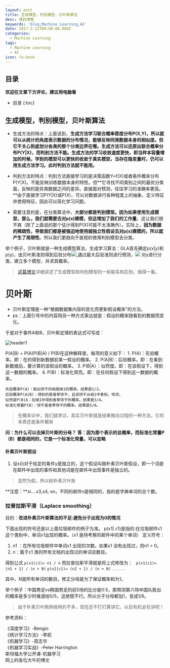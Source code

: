 ```yaml
---
layout: post
title: 生成模型，判别模型，贝叶斯算法
desc: 我的博客
keywords: 'blog,Machine Learning,AI'
date: 2017-3-12T00:00:00.000Z
categories:
  - Machine Learning
tags:
  - Machine Learning
  - AI
icon: fa-book
---
```



## 目录
**欢迎在文章下方评论，建议用电脑看**

* 目录
{:toc}


## 生成模型，判别模型，贝叶斯算法

* 生成方法的特点：上面说到，**生成方法学习联合概率密度分布P(X,Y)，所以就可以从统计的角度表示数据的分布情况，能够反映同类数据本身的相似度。但它不关心到底划分各类的那个分类边界在哪。生成方法可以还原出联合概率分布P(Y|X)，而判别方法不能。生成方法的学习收敛速度更快，即当样本容量增加的时候，学到的模型可以更快的收敛于真实模型，当存在隐变量时，仍可以用生成方法学习。此时判别方法就不能用。**

* 判别方法的特点：判别方法直接学习的是决策函数Y=f(X)或者条件概率分布P(Y|X)。不能反映训练数据本身的特性。但**它寻找不同类别之间的最优分类面，反映的是异类数据之间的差异。直接面对预测，往往学习的准确率更高。**由于直接学习P(Y|X)或P(X)，可以对数据进行各种程度上的抽象、定义特征并使用特征，因此可以简化学习问题。

* 需要注意的是，在分类算法中，**大部分都是判别模型。因为如果使用生成模型，那么，我们就需要去对p(x)建模，但这增加了我们的工作量**，这让我们很不爽（除了上面说的那个估计得到P(X)可能不太准确外）。实际上，**因为数据的稀疏性，导致我们都是被强迫地使用弱独立性假设去对p(x)建模的，所以就产生了局限性**。所以我们更趋向于直观的使用判别模型去分类。

举个例子，贝叶斯就是一种生成模型算法，生成学习算法：GLA首先确定p(x|y)和p(y)，由贝叶斯准则得到后验分布![](http://images.cnitblog.com/blog/405927/201412/050156335615212.png),通过最大后验准则进行预测，![](http://images.cnitblog.com/blog/405927/201412/050156342172611.png)
对y进行分类，建立多个模型，并求其概率。

>[这篇博文](http://blog.csdn.net/zouxy09/article/details/8195017)详细讲述了生成模型和判别模型的一些联系和区别，值得一看。


# 贝叶斯

* 贝叶斯定理是一种“根据数据集内容的变化而更新假设概率”的方法。
* ps：上面引号中的内容用另一种方式表达就是：假设的概率随看到的数据而变化。

于是对于事件A和B，贝叶斯定理的表达式可写成：

<img src="{{ site.img_path }}/Machine Learning/byesi.png" alt="header1" style="height:auto!important;width:auto%;max-width:1020px;"/>

P(A|B) = P(A)P(B|A) / P(B)在这种解释里，每项的意义如下：
    1. P(A)：先验概率。即：在的得到新数据前某一假设的概率。
    2. P(A|B)：后验概率。即：在看到新数据后，要计算的该假设的概率。
    3. P(B|A）：似然度。即：在该假设下，得到这一数据的概率。
    4. P(B)：标准化常亮。即：在任何假设下得到这一数据的概率。

    先验概率P(A)：取出饼干的碗是碗1的概率。结果是1/2。
    后验概率P(A|B)：得到的是香草饼干，且该饼干从碗1中拿到。待求。
    似然度P(B|A：在碗1中得到香草饼干的概率。结果是3/4。
    标准化常量P(B)：饼干是香草饼干的概率。结果是5/8。

>在概率论中，我们就学过，其实贝叶斯就是结果推向过程的一种方法，它的本质还是条件概率



**问：为什么可以去掉贝叶斯的分母？**
**答：因为那个表示的总概率，而标准化常量P（B）都是相同的，它是一个标准化常量，可以忽略**

#### 朴素贝叶斯假设

1. 设x(i)对于给定的条件y是独立的，这个假设叫做朴素贝叶斯假设，即一个词是在邮件中出现的事件和其他词是在邮件中出现事件是独立的。

>显然为假，所以称朴素贝叶斯

**注意：**xi....x3,x4,⋅xn，不同的邮件n是相同的，指的是字典单词的总个数。

### 拉普拉斯平滑（Laplace smoothing）
目的：**改进朴素贝叶斯算法的不足:避免分子出现为0的情况**

下面出现的符号还是以上面垃圾邮件的例子为准。
p(x1| c1)是指的:在垃圾邮件c1 这个类别中，单词x1出现的概率。（x1 是待考察的邮件中的某个单词）
定义符号：
   1. n1 ：在所有垃圾邮件中单词x1 出现的次数。如果x1 没有出现过，则n1 = 0。
   2. n：属于c1 类的所有文档的出现过的单词总数目。

得到公式
   	`p(x1|c1)= n1 / n`
而拉普拉斯平滑就是将上式修改为：
  ` p(x1|c1)= (n1 + 1) / (n + N)`
   `p(x2|c1)= (n2 + 1) / (n + N)`
   `......`

其中，N是所有单词的数目。修正分母是为了保证概率和为1。

举个例子：中国男足vs韩国男足的前5场的比分是0:5，那预测第六场中国队胜出的概率是多少时难道给0/5，这绝壁不行。所以分子分母都加1，变成1/6。

>由于朴素贝叶斯网络用的不多，现在还不打打算讲它。以后有机会在讲吧！



参考资料：

《深度学习》-Bengio<br>
《统计学习方法》-李航<br>
《机器学习》-周志华<br>
《机器学习实战》-Peter Harrington<br>
斯坦福大学公开课-机器学习<br>
网上的各位大牛的博文<br>

  <!-- 多说评论框 start -->
  <div class="ds-thread" data-thread-key="201701181" data-title="feature engineering" data-url=""></div>
<!-- 多说评论框 end -->
<!-- 多说公共JS代码 start (一个网页只需插入一次) -->
<script type="text/javascript">
var duoshuoQuery = {short_name:"yzhhome"};
  (function() {
    var ds = document.createElement('script');
    ds.type = 'text/javascript';ds.async = true;
    ds.src = (document.location.protocol == 'https:' ? 'https:' : 'http:') + '//static.duoshuo.com/embed.js';
    ds.charset = 'UTF-8';
    (document.getElementsByTagName('head')[0] 
     || document.getElementsByTagName('body')[0]).appendChild(ds);
  })();
  </script>
<!-- 多说公共JS代码 end -->
